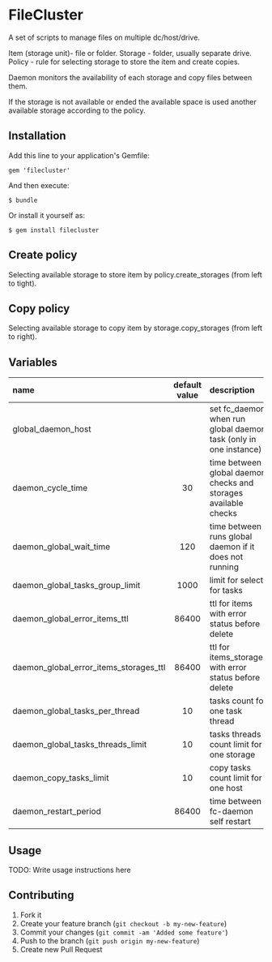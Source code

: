 # FileCluster

A set of scripts to manage files on multiple dc/host/drive.

Item (storage unit)- file or folder.
Storage - folder, usually separate drive.
Policy - rule for selecting storage to store the item and сreate copies.

Daemon monitors the availability of each storage and copy files between them.

If the storage is not available or ended the available space is used another available storage according to the policy.


## Installation

Add this line to your application's Gemfile:

    gem 'filecluster'

And then execute:

    $ bundle

Or install it yourself as:

    $ gem install filecluster

## Create policy

Selecting available storage to store item by policy.create_storages (from left to tight).
    
## Copy policy

Selecting available storage to copy item by storage.copy_storages (from left to right).

## Variables

|name|default value|description|
|:---|:-----------:|:---------|
|global_daemon_host||set fc_daemon when run global daemon task (only in one instance)|
|daemon_cycle_time|30|time between global daemon checks and storages available checks|
|daemon_global_wait_time|120|time between runs global daemon if it does not running|
|daemon_global_tasks_group_limit|1000|limit for select for tasks|
|daemon_global_error_items_ttl|86400|ttl for items with error status before delete|
|daemon_global_error_items_storages_ttl|86400|ttl for items_storages with error status before delete|
|daemon_global_tasks_per_thread|10|tasks count for one task thread|
|daemon_global_tasks_threads_limit|10|tasks threads count limit for one storage|
|daemon_copy_tasks_limit|10|copy tasks count limit for one host|
|daemon_restart_period|86400|time between fc-daemon self restart|

## Usage

TODO: Write usage instructions here

## Contributing

1. Fork it
2. Create your feature branch (`git checkout -b my-new-feature`)
3. Commit your changes (`git commit -am 'Added some feature'`)
4. Push to the branch (`git push origin my-new-feature`)
5. Create new Pull Request
